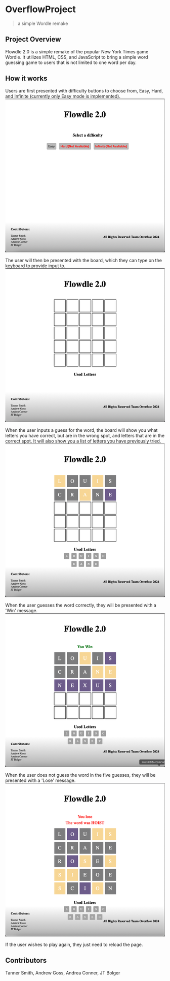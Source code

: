 # OverflowProject
> a simple Wordle remake
## Project Overview
Flowdle 2.0 is a simple remake of the popular New York Times game Wordle. It utilizes HTML, CSS, and JavaScript to bring a simple word guessing game to users that is not limited to one word per day.
## How it works
Users are first presented with difficulty buttons to choose from, Easy, Hard, and Infinite (currently only Easy mode is implemented).
![Main menu](images/main_menu.png)<br/>

The user will then be presented with the board, which they can type on the keyboard to provide input to.
![Starting board](images/starting_board.png)<br/>

When the user inputs a guess for the word, the board will show you what letters you have correct, but are in the wrong spot, and letters that are in the correct spot. It will also show you a list of letters you have previously tried.
![Guesses](images/guesses.png)<br/>

When the user guesses the word correctly, they will be presented with a 'Win' message.
![Win](images/win.png)<br/>

When the user does not guess the word in the five guesses, they will be presented with a 'Lose' message.
![lose](images/lose.png)<br/>

If the user wishes to play again, they just need to reload the page.
## Contributors
Tanner Smith, Andrew Goss, Andrea Conner, JT Bolger